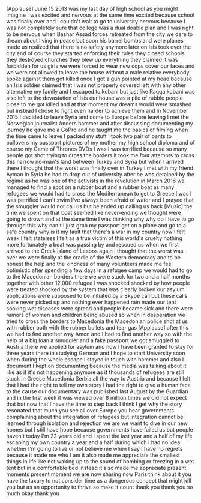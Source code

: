 
[Applause]
June 15 2013 was my last day of high
school as you might imagine I was
excited and nervous at the same time
excited because school was finally over
and I couldn&#39;t wait to go to university
nervous because I was not completely
sure that college was a dual doable plan
and I was right to be nervous when
Bashar Assad forces retreated from the
city we dare to dream about living in
peace but soon his barrel bombs and were
planes made us realized that there is no
safety anymore
later on Isis took over the city and of
course they started enforcing their
rules they closed schools they destroyed
churches they blew up everything they
claimed it was forbidden for us girls we
were forced to wear new cops cover our
faces and we were not allowed to leave
the house without a male relative
everybody spoke against them got killed
once I got a gun pointed at my head
because an Isis soldier claimed that I
was not properly covered left with any
other alternative my family and I
escaped to kobani but just like Raqqa
kobani was also left to the devastation
of Isis our house was a pile of rubble
people close to me got killed
and at that moment my dreams would were
smashed but instead I chose to fight
even harder to achieve them and in
November 2015 I decided to leave Syria
and come to Europe before leaving I met
the Norwegian journalist Anders hammer
and after discussing documenting my
journey he gave me a GoPro and he taught
me the basics of filming when the time
came to leave I packed my stuff I took
two pair of pants to pullovers my
passport pictures of my mother my high
school diploma and of course my Game of
Thrones DVDs I was I was terrified
because so many people got shot trying
to cross the borders it took me four
attempts to cross this narrow no-man&#39;s
land between Turkey and Syria but when I
arrived there I thought that the worst
was finally over in Turkey I met with my
friend Ayman in Syria he had to drop out
of university after he was detained by
the regime as he was one of the
activists in the revolution in March
2016 we managed to find a spot on a
rubber boat and a rubber boat as many
refugees we would had to cross the
Mediterranean to get to Greece I was I
was petrified I can&#39;t swim I&#39;ve always
been afraid of water and I prayed that
the smuggler would not call us
but he ended up calling us back
[Music]
the time we spent on that boat seemed
like never-ending we thought were going
to drown and at the same time I was
thinking why why do I have to go through
this why can&#39;t I just grab my passport
get on a plane and go to a safe country
why is it my fault that there&#39;s a war in
my country now I felt weak
I felt stateless I felt as a true victim
of this world&#39;s cruelty nothing more
fortunately a boat was passing by and
rescued us when we first arrived to the
Greek island of Lesbos again I thought
that the worst was over we were finally
at the cradle of the Western democracy
and to be honest the help and the
kindness of many volunteers made me feel
optimistic after spending a few days in
a refugee camp we would had to go to the
Macedonian borders there we were stuck
for two and a half months together with
other 12,000 refugee
I was shocked shocked by how people were
treated shocked by the system that was
clearly broken our asylum applications
were supposed to be initiated by a Skype
call
but these calls were never picked up and
nothing ever happened rain made our tent
soaking wet diseases were spread and
people became sick and there were rumors
of women and children being abused so
when in desperation we tried to cross
the borders to Macedonia the Macedonian
police shot at us with rubber
both with the rubber bullets and tear
gas
[Applause]
after this we had to find another way
Amon and I had to find another way so
with the help of a big loan a smuggler
and a fake passport
we got smuggled to Austria there we
applied for asylum and now I have been
granted to stay for three years there in
studying German and I hope to start
University soon when during the whole
escape I stayed in touch with hammer and
also I document I kept on documenting
because the media was talking about it
like as if it&#39;s not happening anymore as
if thousands of refugees are still stuck
in Greece Macedonia Serbia all the way
to Austria and because I felt that I had
the right to tell my own story I had the
right to give a human face to the cause
our documentary was published last
August by the Guardian and in the first
week it was viewed over 8 million times
we did not expect that but now that I
have the time to step back I think I get
why the story resonated that much you
see all over Europe you hear governments
complaining about the integration of
refugees but integration cannot be
learned through isolation and rejection
we are we want to dive in our new homes
but I still have hope because
governments have failed us but people
haven&#39;t
today I&#39;m 22 years old and I spent the
last year and a half of my life escaping
my own country a year and a half during
which I had no idea whether I&#39;m going to
live or not believe me when I say I have
no regrets because it made me who I am
it also made me appreciate the smallest
things in life like not waking up to the
sound of bombing or freezing in a wet
tent but in a comfortable bed instead it
also made me appreciate present moments
present moment we are now sharing now
Paris think about it you have the luxury
to not consider time as a dangerous
concept that might kill you but as an
opportunity to thrive so make it count
thank you
thank you so much
okay
thank you
